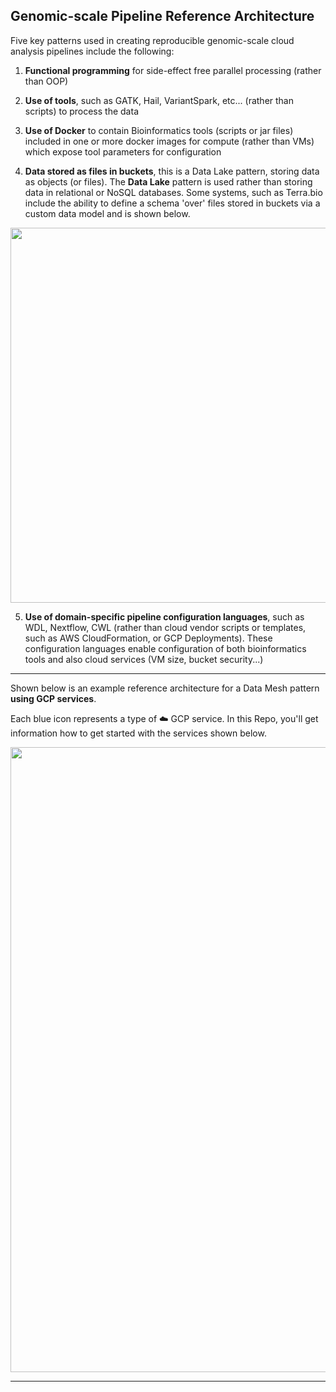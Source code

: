 ## Genomic-scale Pipeline Reference Architecture

Five key patterns used in creating reproducible genomic-scale cloud analysis pipelines include the following:

1.  **Functional programming** for side-effect free parallel processing (rather than OOP)

2. **Use of tools**, such as GATK, Hail, VariantSpark, etc... (rather than scripts) to process the data

3. **Use of Docker** to contain Bioinformatics tools (scripts or jar files) included in one or more docker images for compute (rather than VMs) which expose tool parameters for configuration

4. **Data stored as files in buckets**, this is a Data Lake pattern, storing data as objects (or files). The **Data Lake** pattern is used rather than storing data in relational or NoSQL databases. Some systems, such as Terra.bio include the ability to define a schema 'over' files stored in buckets via a custom data model and is shown below.

<img src="https://github.com/lynnlangit/gcp-for-bioinformatics/blob/master/images/data-lake.png" width=600>

5. **Use of domain-specific pipeline configuration languages**, such as WDL, Nextflow, CWL (rather than cloud vendor scripts or templates, such as AWS CloudFormation, or GCP Deployments). These configuration languages enable configuration of both bioinformatics tools and also cloud services (VM size, bucket security...) 

----
Shown below is an example reference architecture for a Data Mesh pattern **using GCP services**.  

Each blue icon represents a type of ☁️ GCP service.  In this Repo, you'll get information how to get started with the services shown below.  

<img src="https://github.com/lynnlangit/learning-cloud/blob/master/CLOUD-PATTERNS/images/new-main.png" width=1000>

---
